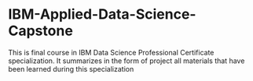 # IBM-Applied-Data-Science-Capstone
This is  final course in IBM Data Science Professional Certificate specialization. It summarizes in the form of project all materials that have been learned during this specialization
